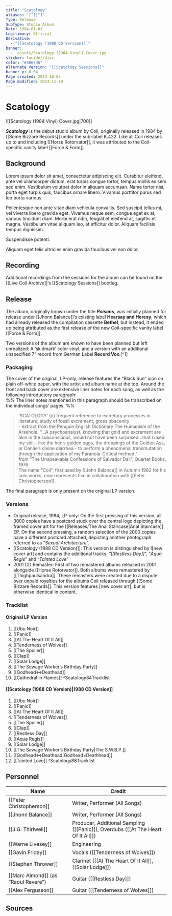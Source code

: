 ```yaml
---
title: "Scatology"
aliases: '["[]"]'
Type: Release
SubType: Studio Album
Date: 1984-01-01
Legitimacy: Official
Derivative:
  - "[[Scatology (1988 CD Version)]]"
banner:
  - _assets/Scatology (1984 Vinyl) Cover.jpg
sticker: lucide//disc
color: "#3867d6"
Alternate Version: "[[Scatology Sessions]]"
banner_y: 0.04
Page created: 2023-10-05
Page modified: 2023-11-10
---
```


# Scatology

![[Scatology (1984 Vinyl) Cover.jpg|700]]

*__Scatology__* is the debut studio album by Coil, originally released in 1984 by [[Some Bizzare Records]] under the sub-label K.422. Like all Coil releases up to and including [[Horse Rotorvator]], it was attributed to the Coil-specific vanity label [[Force & Form]].

## Background

Lorem ipsum dolor sit amet, consectetur adipiscing elit. Curabitur eleifend, ante vel ullamcorper dictum, erat turpis congue tortor, tempus mollis ex sem sed enim. Vestibulum volutpat dolor in aliquam accumsan. Name tortor nisi, porta eget turpis quis, faucibus ornare libero. Vivamus porttitor purus sed leo porta various.

Pellentesque non ante vitae diam vehicula convallis. Sed suscipit tellus mi, vel viverra libero gravida eget. Vivamus neque sem, congue eget ex at, various tincidunt diam. Morbi erat nibh, feugiat et eleifend at, sagittis et magna. Vestibulum vitae aliquam leo, at efficitur dolor. Aliquam facilisis tempus dignissim.

Suspendisse potenti.

Aliquam eget felis ultricies enim gravida faucibus vel non dolor.

## Recording

Additional recordings from the sessions for the album can be found on the [[Live Coil Archive]]‘s [[Scatology Sessions]] bootleg.

## Release

The album, originally known under the title *__Poisons__*, was initially planned for release under [[Jhonn Balance]]‘s existing label __Hearsay and Heresy__, which had already released the compilation cassette __Bethel__, but instead, it ended up being attributed as the first release of the new Coil-specific vanity label [[Force & Form]].

Two versions of the album are known to have been planned but left unrealized: A ‘skidmark’ color vinyl, and a version with an additional unspecified 7” record from German Label __Record Vox__.[^1]

### Packaging

The cover of the original, LP-only, release features the “Black Sun” icon on plain off-white paper, with the artist and album name at the top. Around the front and back cover are extensive liner notes for each song, as well as the following introductory paragraph:  
%%
The liner notes mentioned in this paragraph should be transcribed on the individual songs’ pages.
%%

> ‘SCATOLOGY’ (n) frequent reference to excretory processes in literature; study of fossil excrement; gross obscenity <br> - extract from the Penguin English Dictionary The Humanism of the Arsehole. “…A psychoanalyst, knowing that gold and excrement are akin in the subconscious, would not have been surprised…that I used my shit - like the hen’s golden eggs, the droppings of the Golden Ass, or Danäe’s divine diarrhea - to perform a phenomenal transmutation through the application of my Paranoia-Critical method.” <br> from “The Unspeakable Confessions of Salvador Dali”, Quartet Books, 1976 <br> The name “Coil”, first used by [[John Balance]] in Autumn 1982 for his solo works, now represents him in collaboration with [[Peter Christopherson]].
  

The final paragraph is only present on the original LP version.

### Versions

- Original release, 1984, LP-only: On the first pressing of this version, all 3000 copies have a postcard stuck over the central logo depicting the framed cover art for the [[Releases/The Anal Staircase|Anal Staircase]] EP. On the second pressing, a random selection of the 2000 copies have a different postcard attached, depicting another photograph referred to as “*Sexual Architecture*”.
- [[Scatology (1988 CD Version)]]: This version is distinguished by ![new cover art] and contains the additional tracks, “*[[Restless Day]]*”, “*Aqua Regis*” and “*Tainted Love*”
- 2001 CD Remaster: First of two remastered albums released in 2001, alongside [[Horse Rotorvator]]. Both albums were remastered by [[Thighpaulsandra]]. These remasters were created due to a dispute over unpaid royalties for the albums Coil released through [[Some Bizzare Records]]. This version features [new cover art], but is otherwise identical in content.

### Tracklist

#### Original LP Version

1. [[Ubu Noir]]
2. [[Panic]]
3. [[At The Heart Of It All]]
4. [[Tenderness of Wolves]]
5. [[The Spoiler]]
6. [[Clap]]
7. [[Solar Lodge]]
8. [[The Sewage Worker’s Birthday Party]]
9. [[Godhead⇔Deathead]]
10. [[Cathedral in Flames]] ^Scatology84Tracklist

#### [[Scatology (1988 CD Version)|1988 CD Version]]

1. [[Ubu Noir]]
2. [[Panic]]
3. [[At The Heart Of It All]]
4. [[Tenderness of Wolves]]
5. [[The Spoiler]]
6. [[Clap]]
7. [[Restless Day]]
8. [[Aqua Regis]]
9. [[Solar Lodge]]
10. [[The Sewage Worker’s Birthday Party|The S.W.B.P.]]
11. [[Godhead⇔Deathead|Godhead=Deathhead]]
12. [[Tainted Love]] ^Scatology88Tracklist

## Personnel

|Name|Credit|
|---|---|
|[[Peter Christopherson]] | Writer, Performer (All Songs) |
|[[Jhonn Balance]] | Writer, Performer (All Songs) |
|[[J.G. Thirlwell]] | Producer, Additional Sampling ([[Panic]]), Overdubs ([[At The Heart Of It All]]) |
|[[Warne Livesey]] | Engineering |
|[[Gavin Friday]] | Vocals ([[Tenderness of Wolves]]) |
|[[Stephen Thrower]] | Clarinet ([[At The Heart Of It All]], [[Solar Lodge]]) |
|[[Marc Almond]]  (as “Raoul Revere”) | Guitar ([[Restless Day]]) |
|[[Alex Fergusson]] | Guitar ([[Tenderness of Wolves]]) |

## Sources

[1^]: <http://brainwashed.com/common/htdocs/discog/ffk1.php?site=coil08>
